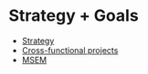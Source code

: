 # Strategy + Goals

- [Strategy](strategy/index.md)
- [Cross-functional projects](cross-functional-projects/index.md)
- [MSEM](msem.md)
